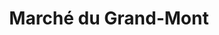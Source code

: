 ---
title: "Marché du Grand-Mont"
url: /le-mont-sur-lausanne/marche-du-grand-mont/
shop: Lebensmittel
---